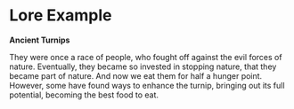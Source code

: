 # Lore Example

**Ancient Turnips**

They were once a race of people, who fought off against the evil forces of nature. Eventually, they became so invested in stopping nature, that they became part of nature.
And now we eat them for half a hunger point. However, some have found ways to enhance the turnip, bringing out its full potential, becoming the best food to eat.
